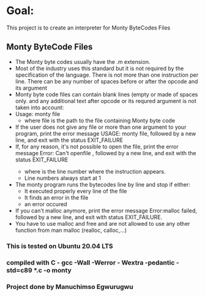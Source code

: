 # Goal: 
This project is to create an interpreter for Monty ByteCodes Files

## Monty ByteCode Files
* The Monty byte codes usually have the .m extension. 
* Most of the industry uses this standard but it is not required by the specification of the language. There is not more than one instruction per line. There can be any number of spaces before or after the opcode and its argument
* Monty byte code files can contain blank lines (empty or made of spaces only. and any additional text after opcode or its requred argument is not taken into account:
* Usage: monty file
	- where file is the path to the file containing Monty byte code
* If the user does not give any file or more than one argument to your program, print the error message USAGE: monty file, followed by a new line, and exit with the status EXIT_FAILURE
* If, for any reason, it's not possible to open the file, print the error message Error: Can't openfile <file>, followed by a new line, and exit with the status EXIT_FAILURE
 	- where is the line number where the instruction appears.
	- Line numbers always start at 1
* The monty program runs the bytecodes line by line and stop if either:
	- It executed properly every line of the file
	- It finds an error in the file
	- an error occured
* If you can't malloc anymore, print the error message Error:malloc failed, followed by a new line, and exit with status  EXIT_FAILURE.
* You have to use malloc and free and are not allowed to use any other function from man malloc (realloc, calloc,...)

### This is tested on Ubuntu 20.04 LTS
### compiled with C - gcc -Wall -Werror - Wextra -pedantic -std=c89 *.c -o monty

### Project done by Manuchimso Egwurugwu
